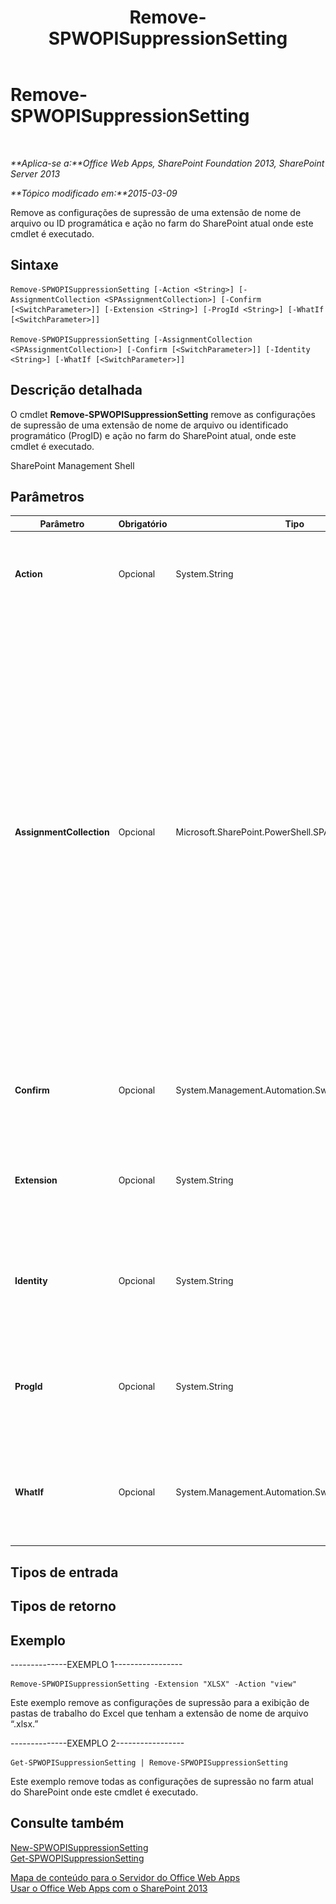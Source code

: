 ﻿---
title: Remove-SPWOPISuppressionSetting
TOCTitle: Remove-SPWOPISuppressionSetting
ms:assetid: cbaef5a8-e682-4166-be44-15ab1c79acca
ms:mtpsurl: https://technet.microsoft.com/pt-br/library/JJ219452(v=office.15)
ms:contentKeyID: 49647129
ms.date: 12/22/2017
mtps_version: v=office.15
ms.translationtype: HT
---

# Remove-SPWOPISuppressionSetting

 

_**Aplica-se a:**Office Web Apps, SharePoint Foundation 2013, SharePoint Server 2013_

_**Tópico modificado em:**2015-03-09_

Remove as configurações de supressão de uma extensão de nome de arquivo ou ID programática e ação no farm do SharePoint atual onde este cmdlet é executado.

## Sintaxe

    Remove-SPWOPISuppressionSetting [-Action <String>] [-AssignmentCollection <SPAssignmentCollection>] [-Confirm [<SwitchParameter>]] [-Extension <String>] [-ProgId <String>] [-WhatIf [<SwitchParameter>]]

    Remove-SPWOPISuppressionSetting [-AssignmentCollection <SPAssignmentCollection>] [-Confirm [<SwitchParameter>]] [-Identity <String>] [-WhatIf [<SwitchParameter>]]

## Descrição detalhada

O cmdlet **Remove-SPWOPISuppressionSetting** remove as configurações de supressão de uma extensão de nome de arquivo ou identificado programático (ProgID) e ação no farm do SharePoint atual, onde este cmdlet é executado.

SharePoint Management Shell

## Parâmetros


<table>
<colgroup>
<col style="width: 25%" />
<col style="width: 25%" />
<col style="width: 25%" />
<col style="width: 25%" />
</colgroup>
<thead>
<tr class="header">
<th>Parâmetro</th>
<th>Obrigatório</th>
<th>Tipo</th>
<th>Descrição</th>
</tr>
</thead>
<tbody>
<tr class="odd">
<td><p><strong>Action</strong></p></td>
<td><p>Opcional</p></td>
<td><p>System.String</p></td>
<td><p>Especifica a ação para uma dada extensão de nome de arquivo ou identificador programático (ProgId). Por exemplo, “view”, “edit”, e “embedview.”</p></td>
</tr>
<tr class="even">
<td><p><strong>AssignmentCollection</strong></p></td>
<td><p>Opcional</p></td>
<td><p>Microsoft.SharePoint.PowerShell.SPAssignmentCollection</p></td>
<td><p>Gerencia objetos para o devido descarte. O uso de objetos, como <strong>SPWeb</strong> ou <strong>SPSite</strong>, pode consumir grandes quantidades de memória. Além disso, o uso desses objetos em scripts do Windows PowerShell requer o devido gerenciamento da memória. Usando o objeto <strong>SPAssignment</strong>, você pode atribuir objetos a uma variável e descartá-los quando eles não forem mais necessários, a fim de liberar espaço na memória. Quando usar os objetos <strong>SPWeb</strong>, <strong>SPSite</strong> e <strong>SPSiteAdministration</strong>, eles serão automaticamente descartados caso não use um conjunto de atribuições ou o parâmetro <strong>Global</strong>.</p>
<div class="alert">
<table>
<thead>
<tr class="header">
<th><img src="images/JJ219439.note(Office.15).gif" title="Observação" alt="Observação" />Observação</th>
</tr>
</thead>
<tbody>
<tr class="odd">
<td>Quando usa o parâmetro <strong>Global</strong>, todos os objetos são incluídos no repositório global. Quando os objetos não são usados imediatamente ou são descartados com o uso do comando <strong>Stop-SPAssignment</strong>, pode ocorrer um cenário de memória insuficiente.</td>
</tr>
</tbody>
</table>

</div>
<p></p></td>
</tr>
<tr class="odd">
<td><p><strong>Confirm</strong></p></td>
<td><p>Opcional</p></td>
<td><p>System.Management.Automation.SwitchParameter</p></td>
<td><p>Solicita sua confirmação antes de executar o comando. Para saber mais, digite o seguinte comando: <strong>get-help about_commonparameters</strong>.</p></td>
</tr>
<tr class="even">
<td><p><strong>Extension</strong></p></td>
<td><p>Opcional</p></td>
<td><p>System.String</p></td>
<td><p>Especifica a extensão de nome de arquivo. Execute Get-SPWOPIBinding para obter uma lista de extensões de nome de arquivo suportados pelo aplicativo WOPI.</p></td>
</tr>
<tr class="odd">
<td><p><strong>Identity</strong></p></td>
<td><p>Opcional</p></td>
<td><p>System.String</p></td>
<td><p>Especifica uma sequências de caracteres que representa uma SPWOPISuppressionSetting. Execute Get-SPWOPISuppressionSetting para ver exemplos de tais sequências de caracteres.</p></td>
</tr>
<tr class="even">
<td><p><strong>ProgId</strong></p></td>
<td><p>Opcional</p></td>
<td><p>System.String</p></td>
<td><p>Especifica o identificador programático (ProgID) a ser suprimido por um aplicativo. Execute Get-SPWOPIBinding para obter uma lista das ProgIDs suportadas pelo aplicativo WOPI.</p></td>
</tr>
<tr class="odd">
<td><p><strong>WhatIf</strong></p></td>
<td><p>Opcional</p></td>
<td><p>System.Management.Automation.SwitchParameter</p></td>
<td><p>Exibe uma mensagem que descreve o efeito do comando em vez de executar o comando. Para saber mais, digite o seguinte comando: <strong>get-help about_commonparameters</strong></p></td>
</tr>
</tbody>
</table>


## Tipos de entrada

## Tipos de retorno

## Exemplo

\--------------EXEMPLO 1-----------------

    Remove-SPWOPISuppressionSetting -Extension "XLSX" -Action "view"

Este exemplo remove as configurações de supressão para a exibição de pastas de trabalho do Excel que tenham a extensão de nome de arquivo “.xlsx.”

\--------------EXEMPLO 2-----------------

    Get-SPWOPISuppressionSetting | Remove-SPWOPISuppressionSetting

Este exemplo remove todas as configurações de supressão no farm atual do SharePoint onde este cmdlet é executado.

## Consulte também


[New-SPWOPISuppressionSetting](new-spwopisuppressionsetting.md)  
[Get-SPWOPISuppressionSetting](get-spwopisuppressionsetting.md)  


[Mapa de conteúdo para o Servidor do Office Web Apps](content-roadmap-for-office-web-apps-server.md)  
[Usar o Office Web Apps com o SharePoint 2013](use-office-web-apps-with-sharepoint-2013.md)

